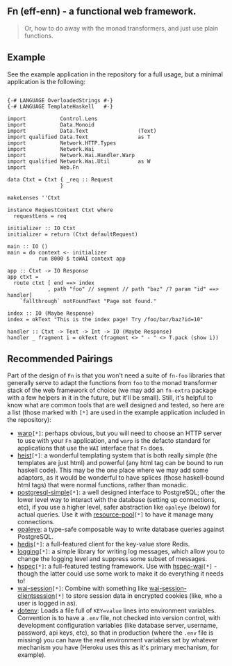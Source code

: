 ## Fn (eff-enn) - a functional web framework.

> Or, how to do away with the monad transformers, and just use plain
> functions.

## Example

See the example application in the repository for a full usage, but a minimal application is the following:

```

{-# LANGUAGE OverloadedStrings #-}
{-# LANGUAGE TemplateHaskell   #-}

import           Control.Lens
import           Data.Monoid
import           Data.Text                (Text)
import qualified Data.Text                as T
import           Network.HTTP.Types
import           Network.Wai
import           Network.Wai.Handler.Warp
import qualified Network.Wai.Util         as W
import           Web.Fn

data Ctxt = Ctxt { _req :: Request
                 }

makeLenses ''Ctxt

instance RequestContext Ctxt where
  requestLens = req

initializer :: IO Ctxt
initializer = return (Ctxt defaultRequest)

main :: IO ()
main = do context <- initializer
          run 8000 $ toWAI context app

app :: Ctxt -> IO Response
app ctxt =
  route ctxt [ end ==> index
             , path "foo" // segment // path "baz" /? param "id" ==> handler]
    `fallthrough` notFoundText "Page not found."

index :: IO (Maybe Response)
index = okText "This is the index page! Try /foo/bar/baz?id=10"

handler :: Ctxt -> Text -> Int -> IO (Maybe Response)
handler _ fragment i = okText (fragment <> " - " <> T.pack (show i))

```

## Recommended Pairings

Part of the design of `Fn` is that you won't need a suite of `fn-foo`
libraries that generally serve to adapt the functions from `foo` to
the monad transformer stack of the web framework of choice (we may add
an `fn-extra` package with a few helpers in it in the future, but it'll
be small). Still, it's helpful to know what are common tools that are
well designed and tested, so here are a list (those marked with `[*]`
are used in the example application included in the repository):

- [warp](http://hackage.haskell.org/package/warp)`[*]`: perhaps obvious,
  but you will need to choose an HTTP server to use with your `Fn`
  application, and `warp` is the defacto standard for applications that
  use the `WAI` interface that `Fn` does.
- [heist](http://hackage.haskell.org/package/heist)`[*]`: a wonderful
  templating system that is both really simple (the templates are just
  html) and powerful (any html tag can be bound to run haskell
  code). This may be the one place where we may add some adaptors, as
  it would be wonderful to have splices (those haskell-bound html
  tags) that were normal functions, rather than monadic.
- [postgresql-simple](https://hackage.haskell.org/package/postgresql-simple)`[*]`:
  a well designed interface to PostgreSQL; ofter the lower level way
  to interact with the database (setting up connections, etc), if you
  use a higher level, safer abstraction like `opaleye` (below) for actual
  queries. Use it with
  [resource-pool](https://hackage.haskell.org/package/resource-pool)`[*]`
  to have it manage many connections.
- [opaleye](https://hackage.haskell.org/package/opaleye): a type-safe
  composable way to write database queries against PostgreSQL.
- [hedis](https://hackage.haskell.org/package/hedis)`[*]`: a full-featured
  client for the key-value store Redis.
- [logging](https://hackage.haskell.org/package/logging)`[*]`: a simple
  library for writing log messages, which allow you to change the
  logging level and suppress some subset of messages.
- [hspec](https://hackage.haskell.org/package/hspec)`[*]`: a
  full-featured testing framework. Use with
  [hspec-wai](https://hackage.haskell.org/package/hspec-wai)`[*]` -
  though the latter could use some work to make it do everything it
  needs to!
- [wai-session](https://hackage.haskell.org/package/wai-session)`[*]`:
  Combine with something like
  [wai-session-clientsession](https://hackage.haskell.org/package/wai-session-clientsession)`[*]`
  to store session data in encrypted cookies (like, who a user is
  logged in as).
- [dotenv](http://hackage.haskell.org/package/dotenv): Loads a file
  full of `KEY=value` lines into environment variables. Convention is
  to have a `.env` file, not checked into version control, with
  development configuration variables (like database server, username,
  password, api keys, etc), so that in production (where the `.env`
  file is missing) you can have the real environment variables set by
  whatever mechanism you have (Heroku uses this as it's primary
  mechanism, for example).
